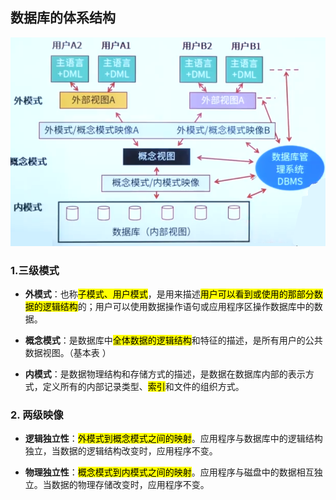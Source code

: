 ## 数据库的体系结构

<img class="f-cover" src="/assets/imgs/architect/database/数据库体系特征.png">

### 1.三级模式

* **外模式**：也称<mark>子模式、用户模式</mark>，是用来描述<mark>用户可以看到或使用的那部分数据的逻辑结构</mark>的；用户可以使用数据操作语句或应用程序区操作数据库中的数据。

* **概念模式**：是数据库中<mark>全体数据的逻辑结构</mark>和特征的描述，是所有用户的公共数据视图。（基本表 ）

* **内模式**：是数据物理结构和存储方式的描述，是数据在数据库内部的表示方式，定义所有的内部记录类型、<mark>索引</mark>和文件的组织方式。
 

### 2. 两级映像

* **逻辑独立性**：<mark>外模式到概念模式之间的映射</mark>。应用程序与数据库中的逻辑结构独立，当数据的逻辑结构改变时，应用程序不变。

* **物理独立性**：<mark>概念模式到内模式之间的映射</mark>。应用程序与磁盘中的数据相互独立。当数据的物理存储改变时，应用程序不变。